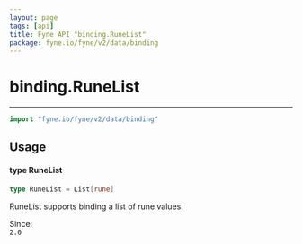 ```yaml
---
layout: page
tags: [api]
title: Fyne API "binding.RuneList"
package: fyne.io/fyne/v2/data/binding
---
```


# binding.RuneList
---
```go
import "fyne.io/fyne/v2/data/binding"
```

## Usage

#### type RuneList

```go
type RuneList = List[rune]
```

RuneList supports binding a list of rune values.


<div class="since">Since: <code>
2.0</code></div>
